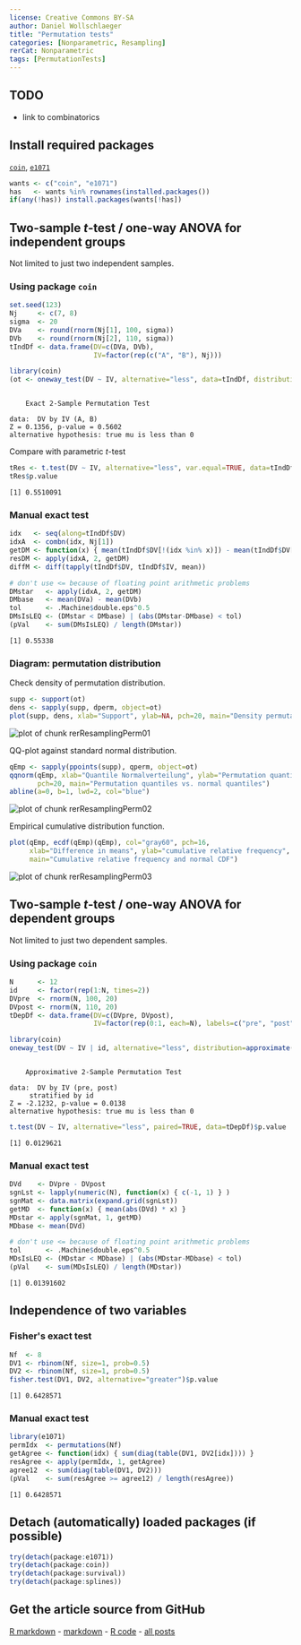 ```yaml
---
license: Creative Commons BY-SA
author: Daniel Wollschlaeger
title: "Permutation tests"
categories: [Nonparametric, Resampling]
rerCat: Nonparametric
tags: [PermutationTests]
---
```





TODO
-------------------------

 - link to combinatorics

Install required packages
-------------------------

[`coin`](http://cran.r-project.org/package=coin), [`e1071`](http://cran.r-project.org/package=e1071)


```r
wants <- c("coin", "e1071")
has   <- wants %in% rownames(installed.packages())
if(any(!has)) install.packages(wants[!has])
```

Two-sample $t$-test / one-way ANOVA for independent groups
-------------------------

Not limited to just two independent samples.

### Using package `coin`


```r
set.seed(123)
Nj     <- c(7, 8)
sigma  <- 20
DVa    <- round(rnorm(Nj[1], 100, sigma))
DVb    <- round(rnorm(Nj[2], 110, sigma))
tIndDf <- data.frame(DV=c(DVa, DVb),
                     IV=factor(rep(c("A", "B"), Nj)))
```


```r
library(coin)
(ot <- oneway_test(DV ~ IV, alternative="less", data=tIndDf, distribution="exact"))
```

```

	Exact 2-Sample Permutation Test

data:  DV by IV (A, B)
Z = 0.1356, p-value = 0.5602
alternative hypothesis: true mu is less than 0
```

Compare with parametric $t$-test


```r
tRes <- t.test(DV ~ IV, alternative="less", var.equal=TRUE, data=tIndDf)
tRes$p.value
```

```
[1] 0.5510091
```

### Manual exact test


```r
idx   <- seq(along=tIndDf$DV)
idxA  <- combn(idx, Nj[1])
getDM <- function(x) { mean(tIndDf$DV[!(idx %in% x)]) - mean(tIndDf$DV[x]) }
resDM <- apply(idxA, 2, getDM)
diffM <- diff(tapply(tIndDf$DV, tIndDf$IV, mean))

# don't use <= because of floating point arithmetic problems
DMstar   <- apply(idxA, 2, getDM)
DMbase   <- mean(DVa) - mean(DVb)
tol      <- .Machine$double.eps^0.5
DMsIsLEQ <- (DMstar < DMbase) | (abs(DMstar-DMbase) < tol)
(pVal    <- sum(DMsIsLEQ) / length(DMstar))
```

```
[1] 0.55338
```

### Diagram: permutation distribution

Check density of permutation distribution.


```r
supp <- support(ot)
dens <- sapply(supp, dperm, object=ot)
plot(supp, dens, xlab="Support", ylab=NA, pch=20, main="Density permutation distribution")
```

![plot of chunk rerResamplingPerm01](../content/assets/figure/rerResamplingPerm01-1.png) 

QQ-plot against standard normal distribution.


```r
qEmp <- sapply(ppoints(supp), qperm, object=ot)
qqnorm(qEmp, xlab="Quantile Normalverteilung", ylab="Permutation quantiles",
       pch=20, main="Permutation quantiles vs. normal quantiles")
abline(a=0, b=1, lwd=2, col="blue")
```

![plot of chunk rerResamplingPerm02](../content/assets/figure/rerResamplingPerm02-1.png) 

Empirical cumulative distribution function.


```r
plot(qEmp, ecdf(qEmp)(qEmp), col="gray60", pch=16,
     xlab="Difference in means", ylab="cumulative relative frequency",
     main="Cumulative relative frequency and normal CDF")
```

![plot of chunk rerResamplingPerm03](../content/assets/figure/rerResamplingPerm03-1.png) 

Two-sample $t$-test / one-way ANOVA for dependent groups
-------------------------

Not limited to just two dependent samples.

### Using package `coin`


```r
N      <- 12
id     <- factor(rep(1:N, times=2))
DVpre  <- rnorm(N, 100, 20)
DVpost <- rnorm(N, 110, 20)
tDepDf <- data.frame(DV=c(DVpre, DVpost),
                     IV=factor(rep(0:1, each=N), labels=c("pre", "post")))
```


```r
library(coin)
oneway_test(DV ~ IV | id, alternative="less", distribution=approximate(B=9999), data=tDepDf)
```

```

	Approximative 2-Sample Permutation Test

data:  DV by IV (pre, post) 
	 stratified by id
Z = -2.1232, p-value = 0.0138
alternative hypothesis: true mu is less than 0
```


```r
t.test(DV ~ IV, alternative="less", paired=TRUE, data=tDepDf)$p.value
```

```
[1] 0.0129621
```

### Manual exact test


```r
DVd    <- DVpre - DVpost
sgnLst <- lapply(numeric(N), function(x) { c(-1, 1) } )
sgnMat <- data.matrix(expand.grid(sgnLst))
getMD  <- function(x) { mean(abs(DVd) * x) }
MDstar <- apply(sgnMat, 1, getMD)
MDbase <- mean(DVd)

# don't use <= because of floating point arithmetic problems
tol      <- .Machine$double.eps^0.5
MDsIsLEQ <- (MDstar < MDbase) | (abs(MDstar-MDbase) < tol)
(pVal    <- sum(MDsIsLEQ) / length(MDstar))
```

```
[1] 0.01391602
```

Independence of two variables
-------------------------

### Fisher's exact test

```r
Nf  <- 8
DV1 <- rbinom(Nf, size=1, prob=0.5)
DV2 <- rbinom(Nf, size=1, prob=0.5)
fisher.test(DV1, DV2, alternative="greater")$p.value
```

```
[1] 0.6428571
```

### Manual exact test


```r
library(e1071)
permIdx  <- permutations(Nf)
getAgree <- function(idx) { sum(diag(table(DV1, DV2[idx]))) }
resAgree <- apply(permIdx, 1, getAgree)
agree12  <- sum(diag(table(DV1, DV2)))
(pVal    <- sum(resAgree >= agree12) / length(resAgree))
```

```
[1] 0.6428571
```

Detach (automatically) loaded packages (if possible)
-------------------------


```r
try(detach(package:e1071))
try(detach(package:coin))
try(detach(package:survival))
try(detach(package:splines))
```

Get the article source from GitHub
----------------------------------------------

[R markdown](https://github.com/dwoll/RExRepos/raw/master/Rmd/resamplingPerm.Rmd) - [markdown](https://github.com/dwoll/RExRepos/raw/master/md/resamplingPerm.md) - [R code](https://github.com/dwoll/RExRepos/raw/master/R/resamplingPerm.R) - [all posts](https://github.com/dwoll/RExRepos/)
